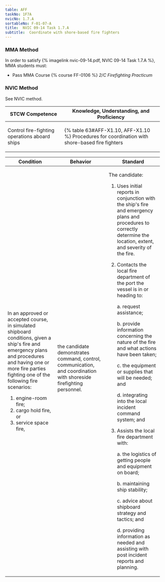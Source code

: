 ```yaml
---
table: AFF
taskNo: 1F7A
nvicNo: 1.7.A 
sortableNo: F-01-07-A
title:  NVIC 09-14 Task 1.7.A
subtitle:  Coordinate with shore-based fire fighters
---
```



### MMA Method

In order to satisfy  {% imagelink nvic-09-14.pdf, NVIC 09-14 Task 1.7.A %}, MMA students must:

* Pass MMA Course {% course FF-0106 %}  *2/C Firefighting Practicum*


### NVIC Method

<a onclick="togglevisibility('nvic_methods')" >See NVIC method.</a>

<div id='nvic_methods' class='hide'>

<table>
<thead>
<tr>
<th class='forty'> STCW Competence </th>
<th class='sixty'> Knowledge, Understanding, and Proficiency </th>
</tr>
</thead>




<tbody>
<tr><td markdown='1'>

Control fire-fighting operations aboard ships

</td><td markdown='1'>

{% table 63#AFF-X1.10, AFF-X1.10 %} Procedures for coordination with shore-based fire fighters

</td></tr>


</tbody>
</table>


<table>
<thead>
<tr><th class='twenty'>  Condition </th><th class='twenty'> Behavior </th><th  class='sixty'>Standard </th></tr>
</thead>
<tbody >



<tr><td markdown='1'>

In an approved or accepted course, in simulated shipboard conditions, given a ship's fire and emergency plans and procedures and having one or more fire parties fighting one of the following fire scenarios:

1. engine-room fire;
2. cargo hold fire, or
3. service space fire,

</td><td markdown='1'>

the candidate demonstrates command, control, communication, and coordination with shoreside firefighting personnel.

<br>

<div class="tooltip" markdown='1'>



</div>


</td><td markdown='1'>

The candidate:

1. Uses initial reports in conjunction with the ship's fire and emergency plans and procedures to correctly determine the location, extent, and severity of the fire.
2. Contacts the local fire department of the port the vessel is in or heading to:

	a. request assistance;

	b. provide information concerning the nature of the fire and what actions have been taken;

	c. the equipment or supplies that will be needed; and

	d. integrating into the local incident command system; and
3. Assists the local fire department with:

	a. the logistics of getting people and equipment on board;

	b. maintaining ship stability;

	c. advice about shipboard strategy and tactics; and

	d. providing information as needed and assisting with post incident reports and planning.

</td></tr>
</tbody>
</table>
</div>
